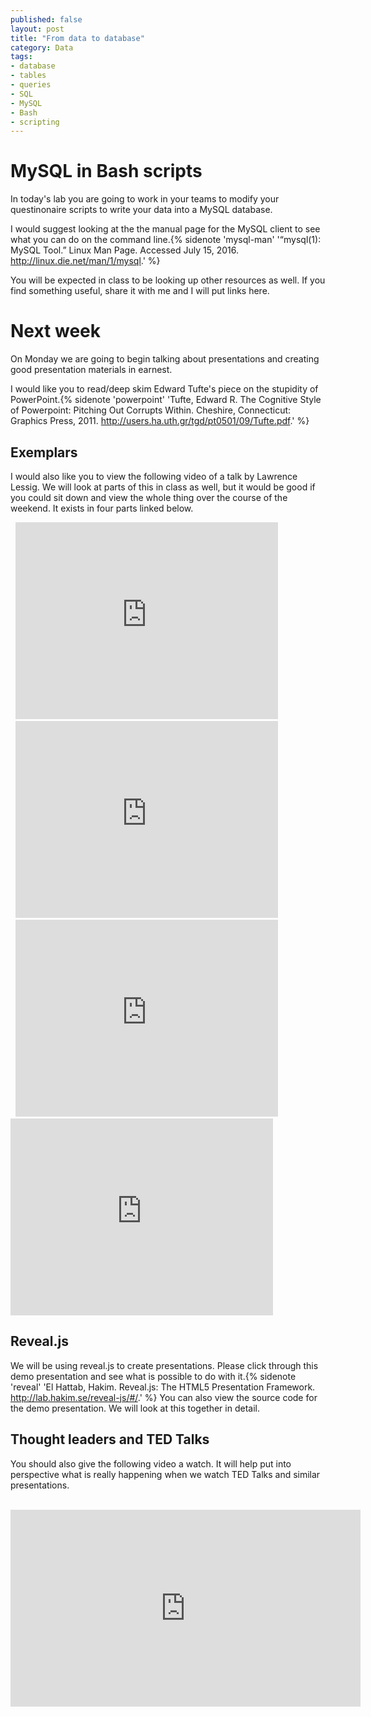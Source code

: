 ```yaml
---
published: false
layout: post
title: "From data to database"
category: Data
tags: 
- database
- tables
- queries
- SQL
- MySQL
- Bash
- scripting
---
```


# MySQL in Bash scripts

In today's lab you are going to work in your teams to modify your questinonaire scripts to write your data into a MySQL database. 
<excerpt/>

I would suggest looking at the the manual page for the MySQL client to see what you can do on the command line.{% sidenote 'mysql-man' '“mysql(1): MySQL Tool.” Linux Man Page. Accessed July 15, 2016. http://linux.die.net/man/1/mysql.' %}

You will be expected in class to be looking up other resources as well. 
If you find something useful, share it with me and I will put links here.

# Next week

On Monday we are going to begin talking about presentations and creating good presentation materials in earnest. 

I would like you to read/deep skim Edward Tufte's piece on the stupidity of PowerPoint.{% sidenote 'powerpoint' 'Tufte, Edward R. The Cognitive Style of Powerpoint: Pitching Out Corrupts Within. Cheshire, Connecticut: Graphics Press, 2011. http://users.ha.uth.gr/tgd/pt0501/09/Tufte.pdf.' %} 

## Exemplars

I would also like you to view the following video of a talk by Lawrence Lessig.
We will look at parts of this in class as well, but it would be good if you could sit down and view the whole thing over the course of the weekend.
It exists in four parts linked below.

<div class="video-container">
  <iframe width="420" height="315" src="https://www.youtube.com/embed/Qk_5UccWm3o" frameborder="0" allowfullscreen></iframe>
</div>
<div class="video-container">
  <iframe width="420" height="315" src="https://www.youtube.com/embed/piLXKUE_Bzo" frameborder="0" allowfullscreen></iframe>
</div>
<div class="video-container">
  <iframe width="420" height="315" src="https://www.youtube.com/embed/ajv0Lxaqoys" frameborder="0" allowfullscreen></iframe>
</div>
<div class="video-container">
<iframe width="420" height="315" src="https://www.youtube.com/embed/xSbWG2LFrOk" frameborder="0" allowfullscreen></iframe>
</div>

## Reveal.js

We will be using reveal.js to create presentations. 
Please click through this demo presentation and see what is possible to do with it.{% sidenote 'reveal' 'El Hattab, Hakim. Reveal.js: The HTML5 Presentation Framework. http://lab.hakim.se/reveal-js/#/.' %} 
You can also view the source code for the demo presentation. 
We will look at this together in detail. 

## Thought leaders and TED Talks

You should also give the following video a watch.
It will help put into perspective what is really happening when we watch TED Talks and similar presentations. 

<div class="video-container">
  <iframe width="560" height="315" src="https://www.youtube.com/embed/_ZBKX-6Gz6A" frameborder="0" allowfullscreen></iframe>
</div>